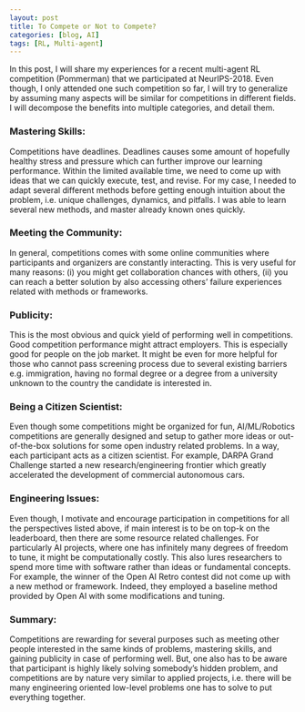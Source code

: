 ```yaml
---
layout: post
title: To Compete or Not to Compete?
categories: [blog, AI]
tags: [RL, Multi-agent]
---
```



In this post, I will share my experiences for a recent multi-agent RL competition (Pommerman) that we participated at NeurIPS-2018. Even though, I only attended one such competition so far, I will try to generalize by assuming many aspects will be similar for competitions in different fields. I will decompose the benefits into multiple categories, and detail them.

### Mastering Skills:

Competitions have deadlines. Deadlines causes some amount of hopefully healthy stress and pressure which can further improve our learning performance. Within the limited available time, we need to come up with ideas that we can quickly execute, test, and revise. For my case, I needed to adapt several different methods before getting enough intuition about the problem, i.e. unique challenges, dynamics, and pitfalls. I was able to learn several new methods, and master already known ones quickly.

### Meeting the Community:

In general, competitions comes with some online communities where participants and organizers are constantly interacting. This is very useful for many reasons: (i) you might get collaboration chances with others, (ii) you can reach a better solution by also accessing others’ failure experiences related with methods or frameworks.

### Publicity:

This is the most obvious and quick yield of performing well in competitions. Good competition performance might attract employers. This is especially good for people on the job market. It might be even for more helpful for those who cannot pass screening process due to several existing barriers e.g. immigration, having no formal degree or a degree from a university unknown to the country the candidate is interested in.

### Being a Citizen Scientist:

Even though some competitions might be organized for fun, AI/ML/Robotics competitions are generally designed and setup to gather more ideas or out-of-the-box solutions for some open industry related problems. In a way, each participant acts as a citizen scientist. For example, DARPA Grand Challenge started a new research/engineering frontier which greatly accelerated the development of commercial autonomous cars.

### Engineering Issues:

Even though, I motivate and encourage participation in competitions for all the perspectives listed above, if main interest is to be on top-k on the leaderboard, then there are some resource related challenges. For particularly AI projects, where one has infinitely many degrees of freedom to tune, it might be computationally costly. This also lures researchers to spend more time with software rather than ideas or fundamental concepts. For example, the winner of the Open AI Retro contest did not come up with a new method or framework. Indeed, they employed a baseline method provided by Open AI with some modifications and tuning.

### Summary:

Competitions are rewarding for several purposes such as meeting other people interested in the same kinds of problems, mastering skills, and gaining publicity in case of performing well. But, one also has to be aware that participant is highly likely solving somebody’s hidden problem, and competitions are by nature very similar to applied projects, i.e. there will be many engineering oriented low-level problems one has to solve to put everything together.
